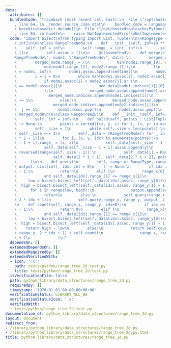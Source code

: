 ```yaml
---
data:
  attributes: {}
  bundledCode: "Traceback (most recent call last):\n  File \"/opt/hostedtoolcache/Python/3.8.5/x64/lib/python3.8/site-packages/onlinejudge_verify/documentation/build.py\"\
    , line 64, in _render_source_code_stat\n    bundled_code = language.bundle(stat.path,\
    \ basedir=basedir).decode()\n  File \"/opt/hostedtoolcache/Python/3.8.5/x64/lib/python3.8/site-packages/onlinejudge_verify/languages/python.py\"\
    , line 84, in bundle\n    raise NotImplementedError\nNotImplementedError\n"
  code: "import bisect\nfrom typing import List, Tuple\n\n\nRangeType = Tuple[int,\
    \ int]\n\n\nclass RangeTreeNode:\n    def __init__(self, inf=10 ** 10):\n    \
    \    self._inf = inf\n        self.range_ = (inf, inf)\n        self.indices =\
    \ []\n        self.assoc = []\n\n    @classmethod\n    def merge(cls, node1: \"\
    RangeTreeNode\", node2: \"RangeTreeNode\", data):\n        merged_node = cls()\n\
    \        merged_node.range_ = (\n            min(node1.range_[0], node2.range_[0]),\n\
    \            max(node1.range_[1], node2.range_[1]),\n        )\n        sentinel\
    \ = node1._inf\n        node1.assoc.append(sentinel)\n        node2.assoc.append(sentinel)\n\
    \        i = j = 0\n        while min(node1.assoc[i], node2.assoc[j]) < sentinel:\n\
    \            if node1.assoc[i] < node2.assoc[j] or (\n                node1.assoc[i]\
    \ == node2.assoc[j]\n                and data[node1.indices[i]][0] < data[node2.indices[j]][0]\n\
    \            ):\n                merged_node.assoc.append(node1.assoc[i])\n  \
    \              merged_node.indices.append(node1.indices[i])\n                i\
    \ += 1\n            else:\n                merged_node.assoc.append(node2.assoc[j])\n\
    \                merged_node.indices.append(node2.indices[j])\n              \
    \  j += 1\n        node1.assoc.pop()\n        node2.assoc.pop()\n        return\
    \ merged_node\n\n\nclass RangeTree2D:\n    def __init__(self, inf=10 ** 10):\n\
    \        self._inf = inf\n\n    def build(self, points_: List[Tuple[int, int]])\
    \ -> None:\n        points = sorted([(x, y, i) for i, (x, y) in enumerate(points_)])\n\
    \        self._size = 1\n        while self._size < len(points):\n           \
    \ self._size <<= 1\n        self._data = [RangeTreeNode() for _ in range(self._size\
    \ * 2 - 1)]\n        for i, (x, y, idx) in enumerate(points):\n            self._data[self._size\
    \ - 1 + i].range_ = (x, x)\n            self._data[self._size - 1 + i].indices.append(idx)\n\
    \            self._data[self._size - 1 + i].assoc.append(y)\n        for i in\
    \ reversed(range(self._size - 1)):\n            self._data[i] = RangeTreeNode.merge(\n\
    \                self._data[2 * i + 1], self._data[2 * i + 2], points\n      \
    \      )\n\n    def query(\n        self, range_x: RangeType, range_y: RangeType,\
    \ output: List[int], idx: int = 0\n    ) -> None:\n        if idx >= 2 * self._size\
    \ - 1:\n            return\n        elif (\n            range_x[0] <= self._data[idx].range_[0]\n\
    \            and self._data[idx].range_[1] <= range_x[1]\n        ):\n       \
    \     low = bisect.bisect_left(self._data[idx].assoc, range_y[0])\n          \
    \  high = bisect.bisect_left(self._data[idx].assoc, range_y[1] + 1)\n\n      \
    \      for i in range(low, high):\n                output.append(self._data[idx].indices[i])\n\
    \            return\n        else:\n            self.query(range_x, range_y, output,\
    \ 2 * idx + 1)\n            self.query(range_x, range_y, output, 2 * idx + 2)\n\
    \n    def count(self, range_x, range_y, idx=0):\n        if idx >= 2 * self._size\
    \ - 1:\n            return 0\n        elif (\n            range_x[0] <= self._data[idx].range_[0]\n\
    \            and self._data[idx].range_[1] <= range_x[1]\n        ):\n       \
    \     low = bisect.bisect_left(self._data[idx].assoc, range_y[0])\n          \
    \  high = bisect.bisect_left(self._data[idx].assoc, range_y[1] + 1)\n        \
    \    return high - low\n        else:\n            return self.count(range_x,\
    \ range_y, 2 * idx + 1) + self.count(\n                range_x, range_y, 2 * idx\
    \ + 2\n            )\n"
  dependsOn: []
  extendedDependsOn: []
  extendedRequiredBy: []
  extendedVerifiedWith:
  - icon: ':x:'
    path: tests/python/range_tree_2d.test.py
    title: tests/python/range_tree_2d.test.py
  isVerificationFile: false
  path: python_library/data_structures/range_tree_2d.py
  requiredBy: []
  timestamp: '1970-01-01 00:00:00+00:00'
  verificationStatus: LIBRARY_ALL_WA
  verificationStatusIcon: ':x:'
  verifiedWith:
  - tests/python/range_tree_2d.test.py
documentation_of: python_library/data_structures/range_tree_2d.py
layout: document
redirect_from:
- /library/python_library/data_structures/range_tree_2d.py
- /library/python_library/data_structures/range_tree_2d.py.html
title: python_library/data_structures/range_tree_2d.py
---
```

